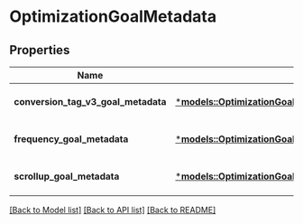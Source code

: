 # OptimizationGoalMetadata

## Properties
Name | Type | Description | Notes
------------ | ------------- | ------------- | -------------
**conversion_tag_v3_goal_metadata** | [***models::OptimizationGoalMetadataConversionTagV3GoalMetadata**](OptimizationGoalMetadata_conversion_tag_v3_goal_metadata.md) |  | [optional] [default to None]
**frequency_goal_metadata** | [***models::OptimizationGoalMetadataFrequencyGoalMetadata**](OptimizationGoalMetadata_frequency_goal_metadata.md) |  | [optional] [default to None]
**scrollup_goal_metadata** | [***models::OptimizationGoalMetadataScrollupGoalMetadata**](OptimizationGoalMetadata_scrollup_goal_metadata.md) |  | [optional] [default to None]

[[Back to Model list]](../README.md#documentation-for-models) [[Back to API list]](../README.md#documentation-for-api-endpoints) [[Back to README]](../README.md)


